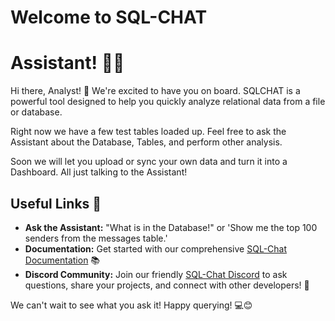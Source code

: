 # Welcome to SQL-CHAT 
# Assistant! 💁🏻

Hi there, Analyst! 👋 We're excited to have you on board. SQLCHAT is a powerful tool designed to help you quickly analyze relational data from a file or database.

Right now we have a few test tables loaded up. Feel free to ask the Assistant about the Database, Tables, and perform other analysis.

Soon we will let you upload or sync your own data and turn it into a Dashboard.
All just talking to the Assistant!

## Useful Links 🔗
- **Ask the Assistant:**  "What is in the Database!" or 'Show me the top 100 senders from the messages table.'
- **Documentation:** Get started with our comprehensive [SQL-Chat Documentation](https://docs.eliza-mail.co) 📚
- **Discord Community:** Join our friendly [SQL-Chat Discord](https://discord.gg/pPdXFS6Q) to ask questions, share your projects, and connect with other developers! 💬

We can't wait to see what you ask it! Happy querying! 💻😊

